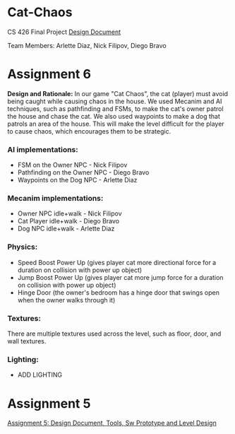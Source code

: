 # Cat-Chaos
CS 426 Final Project
[Design Document](https://docs.google.com/document/d/1CFu6U85XrUEFJIyIWUjvCOGbUwl8SkGE5plIKW824DA/edit?usp=sharing)

Team Members: Arlette Diaz, Nick Filipov, Diego Bravo

# Assignment 6
**Design and Rationale:** In our game "Cat Chaos", the cat (player) must avoid being caught while causing chaos in the house.
We used Mecanim and AI techniques, such as pathfinding and FSMs, to make the cat's owner patrol the house and chase the cat.
We also used waypoints to make a dog that patrols an area of the house. This will make the level difficult for the player to
cause chaos, which encourages them to be strategic.

### AI implementations:
- FSM on the Owner NPC - Nick Filipov
- Pathfinding on the Owner NPC - Diego Bravo
- Waypoints on the Dog NPC - Arlette Diaz

### Mecanim implementations:
- Owner NPC idle+walk - Nick Filipov
- Cat Player idle+walk - Diego Bravo
- Dog NPC idle+walk - Arlette Diaz

### Physics:
- Speed Boost Power Up (gives player cat more directional force for a duration on collision with power up object)
- Jump Boost Power Up (gives player cat more jump force for a duration on collision with power up object)
- Hinge Door (the owner's bedroom has a hinge door that swings open when the owner walks through it)

### Textures:
There are multiple textures used across the level, such as floor, door, and wall textures.

### Lighting:
- ADD LIGHTING

# Assignment 5
[Assignment 5: Design Document, Tools, Sw Prototype and Level Design](https://docs.google.com/document/d/1FLa1F97W0JR0hCHbJc4M_DVPr4UKmouwLH6_qRgPJr4/edit?usp=sharing)

